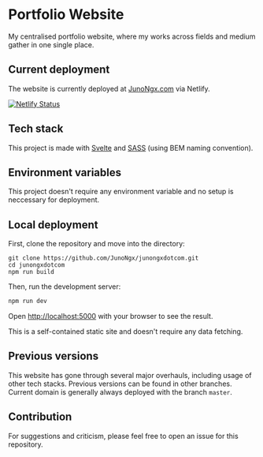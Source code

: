 # Portfolio Website

My centralised portfolio website, where my works across fields and medium gather in one single place.

## Current deployment

The website is currently deployed at [JunoNgx.com](https://junongx.com/) via Netlify.

[![Netlify Status](https://api.netlify.com/api/v1/badges/ff83aa39-9847-428e-ad7e-f63cb7fe6883/deploy-status)](https://app.netlify.com/sites/junongxdotcom/deploys)

## Tech stack

This project is made with [Svelte](https://svelte.dev/) and [SASS](https://sass-lang.com/) (using BEM naming convention).

## Environment variables

This project doesn't require any environment variable and no setup is neccessary for deployment.

## Local deployment

First, clone the repository and move into the directory:

```
git clone https://github.com/JunoNgx/junongxdotcom.git
cd junongxdotcom
npm run build
```

Then, run the development server:

```bash
npm run dev
```

Open [http://localhost:5000](http://localhost:5000) with your browser to see the result.

This is a self-contained static site and doesn't require any data fetching.

## Previous versions

This website has gone through several major overhauls, including usage of other tech stacks. Previous versions can be found in other branches. Current domain is generally always deployed with the branch `master`.

## Contribution

For suggestions and  criticism, please feel free to open an issue for this repository.